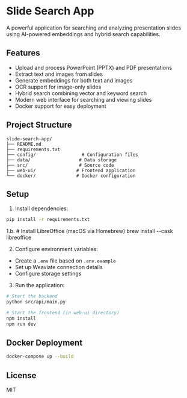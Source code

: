 # Slide Search App

A powerful application for searching and analyzing presentation slides using AI-powered embeddings and hybrid search capabilities.

## Features

- Upload and process PowerPoint (PPTX) and PDF presentations
- Extract text and images from slides
- Generate embeddings for both text and images
- OCR support for image-only slides
- Hybrid search combining vector and keyword search
- Modern web interface for searching and viewing slides
- Docker support for easy deployment

## Project Structure

```
slide-search-app/
├── README.md
├── requirements.txt
├── config/                 # Configuration files
├── data/                  # Data storage
├── src/                   # Source code
├── web-ui/               # Frontend application
└── docker/               # Docker configuration
```

## Setup

1. Install dependencies:
```bash
pip install -r requirements.txt
```
1.b. # Install LibreOffice (macOS via Homebrew)
brew install --cask libreoffice

2. Configure environment variables:
- Create a `.env` file based on `.env.example`
- Set up Weaviate connection details
- Configure storage settings

3. Run the application:
```bash
# Start the backend
python src/api/main.py

# Start the frontend (in web-ui directory)
npm install
npm run dev
```

## Docker Deployment

```bash
docker-compose up --build
```

## License

MIT 